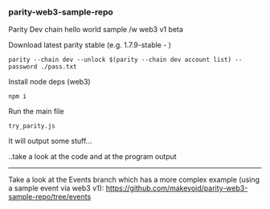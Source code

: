 ### parity-web3-sample-repo

Parity Dev chain hello world sample /w web3 v1 beta

Download latest parity stable (e.g. 1.7.9-stable - )

    parity --chain dev --unlock $(parity --chain dev account list) --password ./pass.txt


Install node deps (web3)

    npm i


Run the main file

    try_parity.js

It will output some stuff...

..take a look at the code and at the program output


---

Take a look at the Events branch which has a more complex example (using a sample event via web3 v1): https://github.com/makevoid/parity-web3-sample-repo/tree/events

